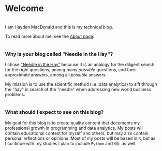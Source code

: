 # Welcome
&nbsp;  
I am Hayden MacDonald and this is my technical blog.

To read more about me, see the <a href="/page/about">About page</a>.  
&nbsp;  

### Why is your blog called "Needle in the Hay"?  
I chose ["Needle in the Hay"](https://dictionary.cambridge.org/dictionary/english/a-needle-in-a-haystack) because it is an analogy for the diligent search for the right questions, among many *possible* questions, and their approximate answers, among all *possible* answers.  

My mission is to use the scientific method (i.e. data analytics) to sift through the "hay" in search of the "needle" when addressing new world business problems.  
&nbsp;  
 
### What should I expect to see on this blog?
My goal for this blog is to create quality content that documents my professional growth in programming and data analytics. My posts will contain educational content for myself and others, but may also contain personal reflections or opinions. Most of my posts will be based in `R`, but as I continue with my studies I plan to include `Python` and `SQL` as well.

